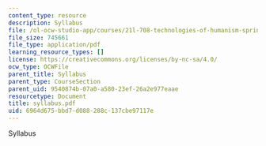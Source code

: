 ```yaml
---
content_type: resource
description: Syllabus
file: /ol-ocw-studio-app/courses/21l-708-technologies-of-humanism-spring-2003/6964d675bbd7d088288c137cbe97117e_syllabus.pdf
file_size: 745661
file_type: application/pdf
learning_resource_types: []
license: https://creativecommons.org/licenses/by-nc-sa/4.0/
ocw_type: OCWFile
parent_title: Syllabus
parent_type: CourseSection
parent_uid: 9540874b-07a0-a580-23ef-26a2e977eaae
resourcetype: Document
title: syllabus.pdf
uid: 6964d675-bbd7-d088-288c-137cbe97117e
---
```

Syllabus
